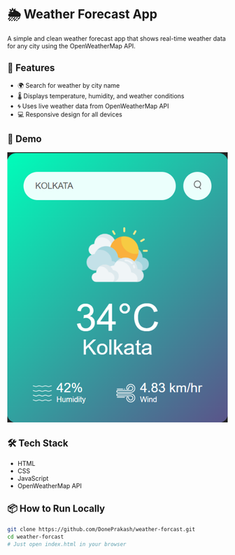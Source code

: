 # 🌦️ Weather Forecast App

A simple and clean weather forecast app that shows real-time weather data for any city using the OpenWeatherMap API.

## 🔧 Features

- 🌍 Search for weather by city name
- 🌡️ Displays temperature, humidity, and weather conditions
- 🌀 Uses live weather data from OpenWeatherMap API
- 💻 Responsive design for all devices

## 🚀 Demo
 [![Weather Forecast Screenshot](./Screenshot.png)](https://weather-forcast-citywise.netlify.app)
## 🛠️ Tech Stack

- HTML
- CSS
- JavaScript
- OpenWeatherMap API

## 📦 How to Run Locally

```bash
git clone https://github.com/DonePrakash/weather-forcast.git
cd weather-forcast
# Just open index.html in your browser
